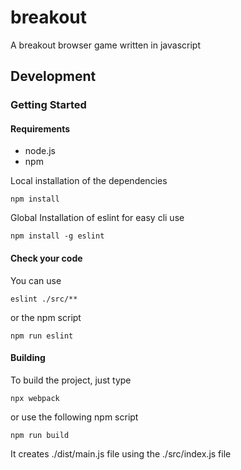 # breakout

A breakout browser game written in javascript

## Development

### Getting Started

#### Requirements

* node.js
* npm

Local installation of the dependencies
```
npm install
```

Global Installation of eslint for easy cli use
```
npm install -g eslint
```

#### Check your code

You can use
```
eslint ./src/**
```
or the npm script
```
npm run eslint
```

#### Building

To build the project, just type
```
npx webpack
```
or use the following npm script
```
npm run build
```

It creates ./dist/main.js file using the ./src/index.js file

